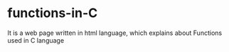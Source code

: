 # functions-in-C
It is a web page written in html language, which explains about Functions used in C language 
